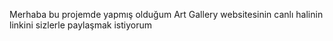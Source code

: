 <p>Merhaba bu projemde yapmış olduğum Art Gallery websitesinin canlı halinin linkini sizlerle paylaşmak istiyorum</p> 
